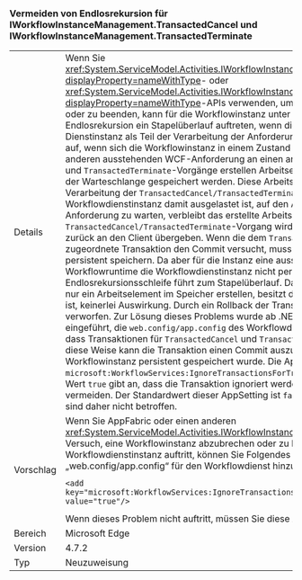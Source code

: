 ### <a name="avoiding-endless-recursion-for-iworkflowinstancemanagementtransactedcancel-and-iworkflowinstancemanagementtransactedterminate"></a>Vermeiden von Endlosrekursion für IWorkflowInstanceManagement.TransactedCancel und IWorkflowInstanceManagement.TransactedTerminate

|   |   |
|---|---|
|Details|Wenn Sie <xref:System.ServiceModel.Activities.IWorkflowInstanceManagement.TransactedCancel%2A?displayProperty=nameWithType>- oder <xref:System.ServiceModel.Activities.IWorkflowInstanceManagement.TransactedTerminate%2A?displayProperty=nameWithType>-APIs verwenden, um eine Worklowdienstinstanz abzubrechen oder zu beenden, kann für die Workflowinstanz unter bestimmten Umständen aufgrund von Endlosrekursion ein Stapelüberlauf auftreten, wenn die <code>Workflow</code>-Laufzeit versucht, die Dienstinstanz als Teil der Verarbeitung der Anforderung persistent zu speichern. Das Problem tritt auf, wenn sich die Workflowinstanz in einem Zustand befindet, in dem sie auf den Abschluss einer anderen ausstehenden WCF-Anforderung an einen anderen Dienst wartet. Die <code>TransactedCancel</code>- und <code>TransactedTerminate</code>-Vorgänge erstellen Arbeitselemente, die für die Workflowdienstinstanz in der Warteschlange gespeichert werden. Diese Arbeitselemente werden nicht im Rahmen der Verarbeitung der <code>TransactedCancel/TransactedTerminate</code>-Anforderung ausgeführt. Da die Workflowdienstinstanz damit ausgelastet ist, auf den Abschluss der anderen ausstehenden WCF-Anforderung zu warten, verbleibt das erstellte Arbeitselement in der Warteschlange. Der <code>TransactedCancel/TransactedTerminate</code>-Vorgang wird abgeschlossen, und die Steuerung wird zurück an den Client übergeben. Wenn die dem <code>TransactedCancel/TransactedTerminate</code>-Vorgang zugeordnete Transaktion den Commit versucht, muss sie den Zustand der Workflowdienstinstanz persistent speichern. Da aber für die Instanz eine ausstehende <code>WCF</code>-Anforderung vorliegt, kann die Workflowruntime die Workflowdienstinstanz nicht persistent speichern, und eine Endlosrekursionsschleife führt zum Stapelüberlauf. Da <code>TransactedCancel</code> und <code>TransactedTerminate</code> nur ein Arbeitselement im Speicher erstellen, besitzt die Tatsache, dass eine Transaktion vorhanden ist, keinerlei Auswirkung. Durch ein Rollback der Transaktion wird das Arbeitselement nicht verworfen. Zur Lösung dieses Problems wurde ab .NET Framework 4.7.2 eine <code>AppSetting</code> eingeführt, die <code>web.config/app.config</code> des Workflowdiensts hinzugefügt werden kann und angibt, dass Transaktionen für <code>TransactedCancel</code> und <code>TransactedTerminate</code> ignoriert werden sollen. Auf diese Weise kann die Transaktion einen Commit auszuführen, ohne zu warten, bis die Workflowinstanz persistent gespeichert wurde. Die AppSetting für dieses Feature heißt <code>microsoft:WorkflowServices:IgnoreTransactionsForTransactedCancelAndTransactedTerminate</code>. Der Wert <code>true</code> gibt an, dass die Transaktion ignoriert werden soll, um so den Stapelüberlauf zu vermeiden. Der Standardwert dieser AppSetting ist <code>false</code>. Vorhandene Workflowdienstinstanzen sind daher nicht betroffen.|
|Vorschlag|Wenn Sie AppFabric oder einen anderen <xref:System.ServiceModel.Activities.IWorkflowInstanceManagement>-Client verwenden und beim Versuch, eine Workflowinstanz abzubrechen oder zu beenden, ein Stapelüberlauf in der Workflowdienstinstanz auftritt, können Sie Folgendes zum Abschnitt <code>&lt;appSettings&gt;</code> der Datei „web.config/app.config“ für den Workflowdienst hinzufügen:<pre><code class="lang-xml">&lt;add key=&quot;microsoft:WorkflowServices:IgnoreTransactionsForTransactedCancelAndTransactedTerminate&quot; value=&quot;true&quot;/&gt;&#13;&#10;</code></pre>Wenn dieses Problem nicht auftritt, müssen Sie diese Aktion nicht ausführen.|
|Bereich|Microsoft Edge|
|Version|4.7.2|
|Typ|Neuzuweisung|

